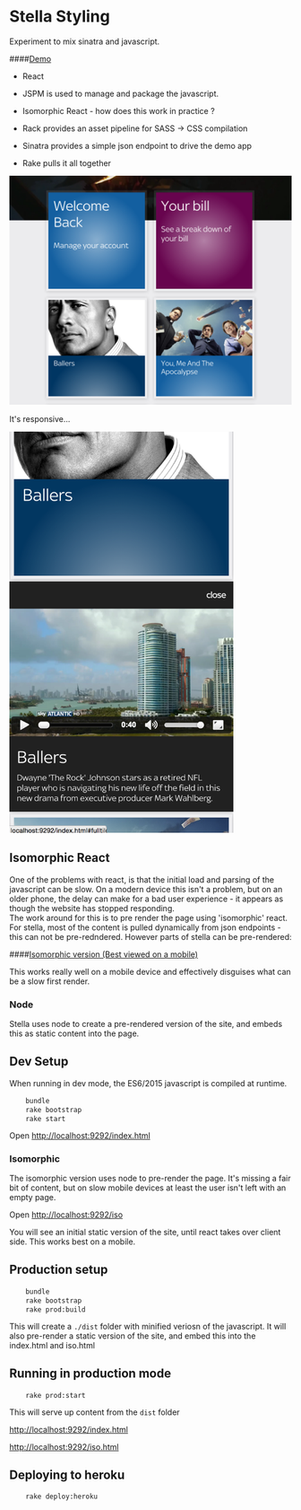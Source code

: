 # Stella Styling

Experiment to mix sinatra and javascript.

####[Demo](http://vast-journey-2015.herokuapp.com/index.html)
  
  - React 
  
  - JSPM is used to manage and package the javascript.
  
  - Isomorphic React - how does this work in practice ?
  
  - Rack provides an asset pipeline for SASS -> CSS compilation
  
  - Sinatra provides a simple json endpoint to drive the demo app
  
  - Rake pulls it all together
  

 
<a href="http://vast-journey-2015.herokuapp.com/index.html"><img src="http://raw.githubusercontent.com/coder36/stella/master/public/img/screenshot1.png"/></a>

It's responsive...

<a href="http://vast-journey-2015.herokuapp.com/index.html"><img src="https://raw.githubusercontent.com/coder36/stella/master/public/img/screenshot2.png" width="400px" /></a>



## Isomorphic React

One of the problems with react, is that the initial load and parsing of the javascript can be slow.  On a modern device this isn't a problem,
but on an older phone, the delay can make for a bad user experience - it appears as though the website has stopped responding.   
The work around for this is to pre render the page using 'isomorphic' react.  For stella, most of the content is pulled dynamically from
 json endpoints - this can not be pre-redndered.  However parts of stella can be pre-rendered:  

####[Isomorphic version (Best viewed on a mobile)](http://vast-journey-2015.herokuapp.com/iso.html)

This works really well on a mobile device and effectively disguises what can be a slow first render.

### Node

Stella uses node to create a pre-rendered version of the site, and embeds this as static content into the page.   


## Dev Setup

When running in dev mode, the ES6/2015 javascript is compiled at runtime.

        bundle
        rake bootstrap
        rake start

Open [http://localhost:9292/index.html](http://localhost:9292/index.html)

### Isomorphic
The isomorphic version uses node to pre-render the page.  It's missing a fair bit of content, but on slow mobile devices at least
the user isn't left with an empty page.

Open [http://localhost:9292/iso](http://localhost:9292/iso)

You will see an initial static version of the site, until react takes over client side.  This works best on a mobile.




## Production setup

        bundle
        rake bootstrap
        rake prod:build
        
This will create a `./dist` folder with minified veriosn of the javascript.  It will also pre-render a static version of the site,
and embed this into the index.html and iso.html

## Running in production mode

        rake prod:start
 
This will serve up content from the `dist` folder 
 
[http://localhost:9292/index.html](http://localhost:9292/index.html) 

[http://localhost:9292/iso.html](http://localhost:9292/iso.html)


## Deploying to heroku

        rake deploy:heroku
        
